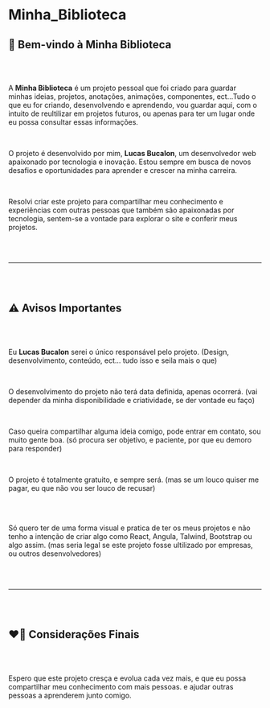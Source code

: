 # Minha_Biblioteca

 <h2>👋 Bem-vindo à Minha Biblioteca</h2>
 <br /><br />
      <p>
        A <strong>Minha Biblioteca</strong> é um projeto pessoal que foi criado
        para guardar minhas ideias, projetos, anotações, animações, componentes,
        ect...Tudo o que eu for criando, desenvolvendo e aprendendo, vou guardar
        aqui, com o intuito de reultilizar em projetos futuros, ou apenas para
        ter um lugar onde eu possa consultar essas informações.
      </p>
      <br />
      <p>
        O projeto é desenvolvido por mim, <strong>Lucas Bucalon</strong>, um
        desenvolvedor web apaixonado por tecnologia e inovação. Estou sempre em
        busca de novos desafios e oportunidades para aprender e crescer na minha
        carreira.
      </p>
      <br />
      <p>
        Resolvi criar este projeto para compartilhar meu conhecimento e
        experiências com outras pessoas que também são apaixonadas por
        tecnologia, sentem-se a vontade para explorar o site e conferir meus
        projetos.
      </p>
      <br /><br />
      <hr />
      <br /><br />
      <h2>⚠️ Avisos Importantes</h2>
      <br /><br />
        <p>
          Eu <strong>Lucas Bucalon</strong> serei o único responsável pelo
          projeto. (Design, desenvolvimento, conteúdo, ect... tudo isso e seila
          mais o que)
        </p>
        <br />
        <p>
          O desenvolvimento do projeto não terá data definida, apenas ocorrerá.
          (vai depender da minha disponibilidade e criatividade, se der vontade
          eu faço)
        </p>
        <br />
        <p>
          Caso queira compartilhar alguma ideia comigo, pode entrar em contato,
          sou muito gente boa. (só procura ser objetivo, e paciente, por que eu
          demoro para responder)
        </p>
        <br />
        <p>
          O projeto é totalmente gratuito, e sempre será. (mas se um louco
          quiser me pagar, eu que não vou ser louco de recusar)
        </p>
        <br />
        <p>
        <br />
          Só quero ter de uma forma visual e pratica de ter os meus projetos e
          não tenho a intenção de criar algo como React, Angula, Talwind,
          Bootstrap ou algo assim. (mas seria legal se este projeto fosse
          ultilizado por empresas, ou outros desenvolvedores)
        </p>
      <br /><br />
      <hr />
      <br /><br />
      <h2>❤️‍🔥 Considerações Finais</h2>
      <br /><br />
      <p>
        Espero que este projeto cresça e evolua cada vez mais, e que eu possa
        compartilhar meu conhecimento com mais pessoas. e ajudar outras pessoas
        a aprenderem junto comigo.
      </p>
      <br />
